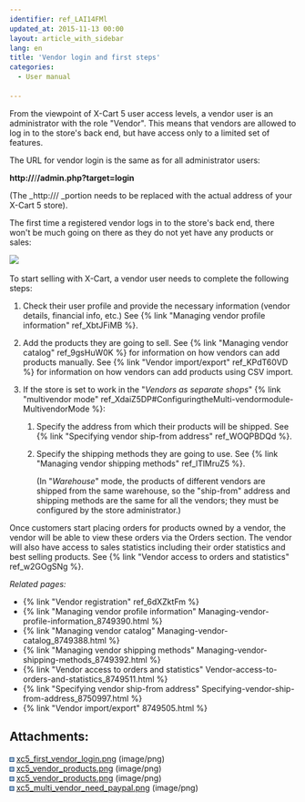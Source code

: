 ```yaml
---
identifier: ref_LAI14FMl
updated_at: 2015-11-13 00:00
layout: article_with_sidebar
lang: en
title: 'Vendor login and first steps'
categories:
  - User manual

---
```



From the viewpoint of X-Cart 5 user access levels, a vendor user is an administrator with the role "Vendor". This means that vendors are allowed to log in to the store's back end, but have access only to a limited set of features.

The URL for vendor login is the same as for all administrator users:

**http://**<your-domain>/<x-cart-5-directory>**/admin.php?target=login**

(The _http://<your-domain>/<x-cart-5-directory> _portion needs to be replaced with the actual address of your X-Cart 5 store).

The first time a registered vendor logs in to the store's back end, there won't be much going on there as they do not yet have any products or sales:

![]({{site.baseurl}}/attachments/8749377/8719610.png?effects=drop-shadow)

To start selling with X-Cart, a vendor user needs to complete the following steps:

1.  Check their user profile and provide the necessary information (vendor details, financial info, etc.) See {% link "Managing vendor profile information" ref_XbtJFiMB %}.  

2.  Add the products they are going to sell. See {% link "Managing vendor catalog" ref_9gsHuW0K %} for information on how vendors can add products manually. See {% link "Vendor import/export" ref_KPdT60VD %} for information on how vendors can add products using CSV import.  

3.  If the store is set to work in the "_Vendors as separate shops_" {% link "multivendor mode" ref_XdaiZ5DP#ConfiguringtheMulti-vendormodule-MultivendorMode %}:
    1.  Specify the address from which their products will be shipped. See {% link "Specifying vendor ship-from address" ref_WOQPBDQd %}.
    2.  Specify the shipping methods they are going to use. See {% link "Managing vendor shipping methods" ref_lTlMruZ5 %}.  

        (In "_Warehouse_" mode, the products of different vendors are shipped from the same warehouse, so the "ship-from" address and shipping methods are the same for all the vendors; they must be configured by the store administrator.)  

Once customers start placing orders for products owned by a vendor, the vendor will be able to view these orders via the Orders section. The vendor will also have access to sales statistics including their order statistics and best selling products. See {% link "Vendor access to orders and statistics" ref_w2GOgSNg %}.

_Related pages:_

*   {% link "Vendor registration" ref_6dXZktFm %}
*   {% link "Managing vendor profile information" Managing-vendor-profile-information_8749390.html %}
*   {% link "Managing vendor catalog" Managing-vendor-catalog_8749388.html %}
*   {% link "Managing vendor shipping methods" Managing-vendor-shipping-methods_8749392.html %}
*   {% link "Vendor access to orders and statistics" Vendor-access-to-orders-and-statistics_8749511.html %}
*   {% link "Specifying vendor ship-from address" Specifying-vendor-ship-from-address_8750997.html %}
*   {% link "Vendor import/export" 8749505.html %}

## Attachments:

![](images/icons/bullet_blue.gif) [xc5_first_vendor_login.png]({{site.baseurl}}/attachments/8749377/8716900.png) (image/png)  
![](images/icons/bullet_blue.gif) [xc5_vendor_products.png]({{site.baseurl}}/attachments/8749377/8716902.png) (image/png)  
![](images/icons/bullet_blue.gif) [xc5_vendor_products.png]({{site.baseurl}}/attachments/8749377/8716901.png) (image/png)  
![](images/icons/bullet_blue.gif) [xc5_multi_vendor_need_paypal.png]({{site.baseurl}}/attachments/8749377/8719610.png) (image/png)